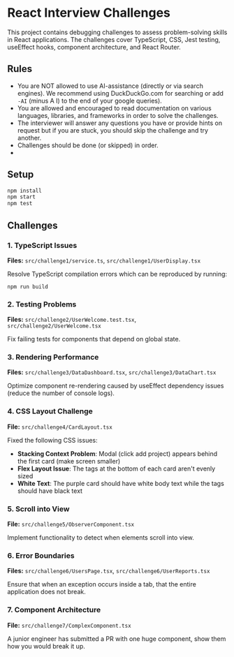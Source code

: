# React Interview Challenges

This project contains debugging challenges to assess problem-solving skills in React applications. The challenges cover 
TypeScript, CSS, Jest testing, useEffect hooks, component architecture, and React Router.

## Rules

* You are NOT allowed to use AI-assistance (directly or via search engines). We recommend using DuckDuckGo.com for searching or add `-AI` (minus A I) to the end of your google queries).
* You are allowed and encouraged to read documentation on various languages, libraries, and frameworks in order to solve the challenges.
* The interviewer will answer any questions you have or provide hints on request but if you are stuck, you should skip the challenge and try another.
* Challenges should be done (or skipped) in order.
* 
## Setup

```bash
npm install
npm start
npm test
```

## Challenges

### 1. TypeScript Issues
**Files:** `src/challenge1/service.ts`, `src/challenge1/UserDisplay.tsx`

Resolve TypeScript compilation errors which can be reproduced by running:

```shell
npm run build
```

### 2. Testing Problems
**Files:** `src/challenge2/UserWelcome.test.tsx`, `src/challenge2/UserWelcome.tsx`

Fix failing tests for components that depend on global state.

### 3. Rendering Performance
**Files:** `src/challenge3/DataDashboard.tsx`, `src/challenge3/DataChart.tsx`

Optimize component re-rendering caused by useEffect dependency issues (reduce the number of console logs).

### 4. CSS Layout Challenge
**File:** `src/challenge4/CardLayout.tsx`

Fixed the following CSS issues:
- **Stacking Context Problem**: Modal (click add project) appears behind the first card (make screen smaller)
- **Flex Layout Issue**: The tags at the bottom of each card aren't evenly sized
- **White Text**: The purple card should have white body text while the tags should have black text

### 5. Scroll into View
**File:** `src/challenge5/ObserverComponent.tsx`

Implement functionality to detect when elements scroll into view.

### 6. Error Boundaries
**Files:** `src/challenge6/UsersPage.tsx`, `src/challenge6/UserReports.tsx`

Ensure that when an exception occurs inside a tab, that the entire application does not break.

### 7. Component Architecture
**File:** `src/challenge7/ComplexComponent.tsx`

A junior engineer has submitted a PR with one huge component, show them how you would break it up.
